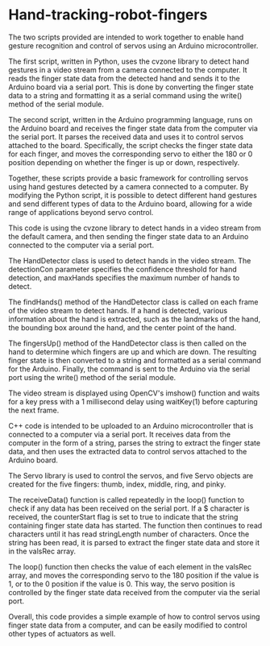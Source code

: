 # Hand-tracking-robot-fingers
The two scripts provided are intended to work together to enable hand gesture recognition and control of servos using an Arduino microcontroller.

The first script, written in Python, uses the cvzone library to detect hand gestures in a video stream from a camera connected to the computer.
It reads the finger state data from the detected hand and sends it to the Arduino board via a serial port. 
This is done by converting the finger state data to a string and formatting it as a serial command using the write() method of the serial module.

The second script, written in the Arduino programming language, runs on the Arduino board and receives the finger state data from the computer via the serial port. 
It parses the received data and uses it to control servos attached to the board. Specifically, the script checks the finger state data for each finger, 
and moves the corresponding servo to either the 180 or 0 position depending on whether the finger is up or down, respectively.

Together, these scripts provide a basic framework for controlling servos using hand gestures detected by a camera connected to a computer. 
By modifying the Python script, it is possible to detect different hand gestures and send different types of data to the Arduino board, 
allowing for a wide range of applications beyond servo control.



This code is using the cvzone library to detect hands in a video stream from the default camera, 
and then sending the finger state data to an Arduino connected to the computer via a serial port.

The HandDetector class is used to detect hands in the video stream. 
The detectionCon parameter specifies the confidence threshold for hand detection, and maxHands specifies the maximum number of hands to detect.

The findHands() method of the HandDetector class is called on each frame of the video stream to detect hands. 
If a hand is detected, various information about the hand is extracted, such as the landmarks of the hand, 
the bounding box around the hand, and the center point of the hand.

The fingersUp() method of the HandDetector class is then called on the hand to determine which fingers are up and which are down. 
The resulting finger state is then converted to a string and formatted as a serial command for the Arduino. 
Finally, the command is sent to the Arduino via the serial port using the write() method of the serial module.

The video stream is displayed using OpenCV's imshow() function and waits for a key press with a 1 millisecond delay using waitKey(1) before capturing the next frame.


C++ code is intended to be uploaded to an Arduino microcontroller that is connected to a computer via a serial port. 
It receives data from the computer in the form of a string, parses the string to extract the finger state data, 
and then uses the extracted data to control servos attached to the Arduino board.

The Servo library is used to control the servos, and five Servo objects are created for the five fingers: thumb, index, middle, ring, and pinky.

The receiveData() function is called repeatedly in the loop() function to check if any data has been received on the serial port. 
If a $ character is received, the counterStart flag is set to true to indicate that the string containing finger state data has started. 
The function then continues to read characters until it has read stringLength number of characters. Once the string has been read, 
it is parsed to extract the finger state data and store it in the valsRec array.

The loop() function then checks the value of each element in the valsRec array, 
and moves the corresponding servo to the 180 position if the value is 1, or to the 0 position if the value is 0. This way,
the servo position is controlled by the finger state data received from the computer via the serial port.

Overall, this code provides a simple example of how to control servos using finger state data from a computer, 
and can be easily modified to control other types of actuators as well.





